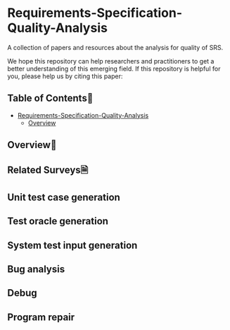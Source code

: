 # Requirements-Specification-Quality-Analysis

A collection of papers and resources about the analysis for quality of SRS.



We hope this repository can help researchers and practitioners to get a better understanding of this emerging field. If this repository is helpful for you, please help us by citing this paper:


## Table of Contents📇
- [Requirements-Specification-Quality-Analysis](#Requirements-Specification-Quality-Analysis)
  - [Overview](#overview)
    
  



## Overview🔭





## Related Surveys🗎


## Unit test case generation


## Test oracle generation


## System test input generation


## Bug analysis


## Debug


## Program repair
